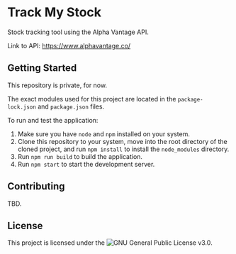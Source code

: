 # Track My Stock

Stock tracking tool using the Alpha Vantage API.

Link to API: <a href="https://www.alphavantage.co/" target="_blank">https://www.alphavantage.co/ </a>

## Getting Started

This repository is private, for now.

The exact modules used for this project are located in the `package-lock.json` and `package.json` files.

To run and test the application:

1. Make sure you have `node` and `npm` installed on your system.
2. Clone this repository to your system, move into the root directory of the cloned project, and run `npm install` to install the `node_modules` directory.
3. Run `npm run build` to build the application.
4. Run `npm start` to start the development server.

## Contributing

TBD.

## License

This project is licensed under the ![GNU General Public License v3.0](https://github.com/ismaeltovar/track-my-stock/blob/main/LICENSE).
